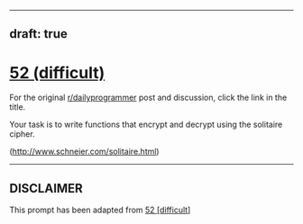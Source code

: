 ---
draft: true
----

# [52 (difficult)](https://www.reddit.com/r/dailyprogrammer/comments/tmnfn/5142012_challenge_52_difficult/)

For the original [r/dailyprogrammer](https://www.reddit.com/r/dailyprogrammer/) post and discussion, click the link in the title.

Your task is to write functions that encrypt and decrypt using the solitaire cipher. 

(http://www.schneier.com/solitaire.html)

----
## **DISCLAIMER**
This prompt has been adapted from [52 [difficult]](https://www.reddit.com/r/dailyprogrammer/comments/tmnfn/5142012_challenge_52_difficult/
)

